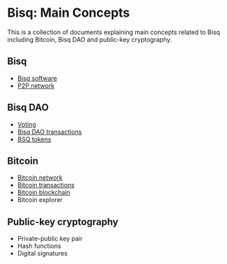 # Bisq: Main Concepts

This is a collection of documents explaining main concepts related to Bisq including Bitcoin, Bisq DAO and public-key cryptography.

## Bisq
- [Bisq software](bisqsoftware.md)
- [P2P network](bisqp2p.md)

## Bisq DAO
- [Voting](voting.md)
- [Bisq DAO transactions](bisqdaotx.md)
- [BSQ tokens](bsqtokens.md)

## Bitcoin
- [Bitcoin network](btcnetwork.md)
- [Bitcoin transactions](bitcointx.md)
- [Bitcoin blockchain](bitcoinblockchain.md)
- Bitcoin explorer

## Public-key cryptography
- Private-public key pair
- Hash functions
- Digital signatures
